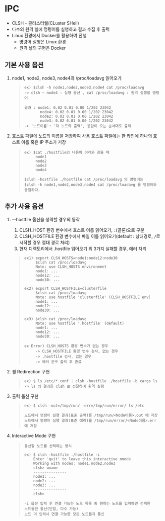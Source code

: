 # IPC

- CLSH - 클러스터쉘(CLuster SHell)
- 다수의 원격 쉘에 명령어를 실행하고 결과 수집 후 출력
- Linux 환경에서 Docker를 활용하여 진행
   - 명령어 실행은 Linux 환경
   - 원격 쉘의 구현은 Docker 



## 기본 사용 옵션
1. node1, node2, node3, node4의 /proc/loadavg 읽어오기
   >     ex) $clsh -h node1,node2,node3,node4 cat /proc/loadavg
   >     -> clsh ~ node4 : 실행 옵션 , cat /proc/loadavg : 원격 실행할 명령어
   > 
   >     결과 : node1: 0.02 0.01 0.00 1/202 23042
   >            node4: 0.02 0.01 0.00 1/202 23042
   >            node2: 0.02 0.01 0.00 1/202 23042
   >            node3: 0.02 0.01 0.00 1/202 23042
   >     -> '노드이름': '각 노드의 출력', 응답이 오는 순서대로 출력

2. 호스트 파일에 노드의 이름을 저장하여 사용
   호스트 파일에는 한 라인에 하나의 호스트 이름 혹은 IP 주소가 저장
   >     ex) $cat ./hostfile의 내용이 아래와 같을 때
   >          node1
   >          node2
   >          node3
   >          node4
   > 
   >     $clsh -hostfile ./hostfile cat /proc/loadavg 의 명령어는
   >     $clsh -h node1,node2,node3,node4 cat /proc/loadavg 를 명령어와 동일하다.



## 추가 사용 옵션
1. --hostfile 옵션을 생략할 경우의 동작
   1. CLSH_HOST 환경 변수에서 호스트 이름 읽어오기, `:`(콜론)으로 구분
   2. CLSH_HOSTFILE 환경 변수에서 파일 이름 읽어오기(default : 상대경로, `/`로 시작할 경우 절대 경로 처리)
   3. 현재 디렉토리에서 .hostfile 읽어오기
   위 3가지 실패할 경우, 에러 처리

   >     ex1) export CLSH_HOSTS=node1:node12:node30
   >          $clsh cat /proc/loadavg
   >          Note: use CLSH_HOSTS environment
   >          node1: ...
   >          node12: ...
   >          node30: ...
   > 
   >     ex2) export CLSH_HOSTFILE=clusterfile
   >          $clsh cat /proc/loadavg
   >          Note: use hostfile 'clusterfile' (CLSH_HOSTFILE env)
   >          node1: ...
   >          node12: ...
   >          node30: ...
   > 
   >     ex3) $clsh cat /proc/loadavg
   >          Note: use hostfile '.hostfile' (default)
   >          node1: ...
   >          node12: ...
   >          node30: ...
   > 
   >     ex Error) CLSH_HOSTS 환경 변수가 없는 경우
   >          -> CLSH_HOSTFILE 환경 변수 검사, 없는 경우
   >          -> .hostfile 검사, 없는 경우
   >          -> 에러 문구 출력 후 종료

2. 쉘 Redirection 구현
   >     ex) $ ls /etc/*.conf | clsh -hostfile ./hostfile -b xargs ls
   >     -> ls 의 결과를 clsh 로 전달하여 원격 실행

3. 출력 옵션 구현
   >     ex) $ clsh -out=/tmp/run/ -err=/tmp/run/error/ ls /etc
   > 
   >     노드에서 명령어 실행 결과(표준 출력)를 /tmp/run/<Node이름>.out 에 저장
   >     노드에서 명령어 실행 결과(표준 에러)를 /tmp/run/error/<Node이름>.err 에 저장

4. Interactive Mode 구현
   
   >     통신할 노드를 선택하는 방식
   > 
   >     ex) $ clsh -hostfile ./hostfile -i
   >         Enter 'quit' to leave this interactive mmode
   >         Working with nodes: node1,node2,node3
   >         clsh> uname
   >         ---------------
   >         node1: ...
   >         node2: ...
   >         node3: ...
   >         ---------------
   >         clsh>
   > 
   >     -i 옵션 입력 후 연결 가능한 노드 목록 중 원하는 노드를 입력하면 선택한
   >     노드들만 통신(단일, 다수 가능)
   >     노드 미 입력시 연결 가능한 모든 노드들과 통신

   
   
       

   
       



